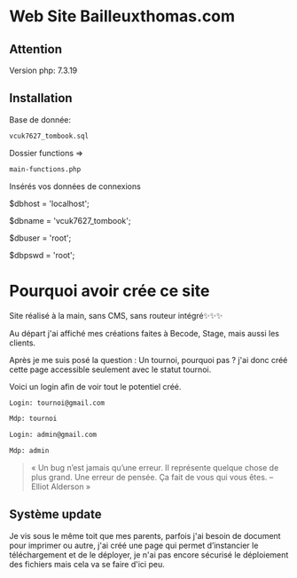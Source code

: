 # Web Site Bailleuxthomas.com

## Attention

Version php:  7.3.19

## Installation

Base de donnée:

```bash
vcuk7627_tombook.sql
```

Dossier functions => 

```bash
main-functions.php
```
Insérés vos données de connexions

$dbhost = 'localhost';

$dbname = 'vcuk7627_tombook';

$dbuser = 'root';

$dbpswd = 'root';

# Pourquoi avoir crée ce site

Site réalisé à la main, sans CMS, sans routeur intégré✨✨✨

Au départ j'ai affiché mes créations faites à Becode, Stage, mais aussi les clients.

Après je me suis posé la question : Un tournoi, pourquoi pas ? j'ai donc créé cette page accessible seulement avec le statut tournoi.

Voici un login afin de voir tout le potentiel créé.


```bash
Login: tournoi@gmail.com

Mdp: tournoi

```
```bash
Login: admin@gmail.com

Mdp: admin

```

>« Un bug n’est jamais qu’une erreur.
>Il représente quelque chose de plus grand.
>Une erreur de pensée.
>Ça fait de vous qui vous êtes.
>– Elliot Alderson »

## Système update

Je vis sous le même toit que mes parents, parfois j'ai besoin de document pour imprimer ou autre, j'ai créé une page qui permet d’instancier le téléchargement et de le déployer, je n'ai pas encore sécurisé le déploiement des fichiers mais cela va se faire d'ici peu.




